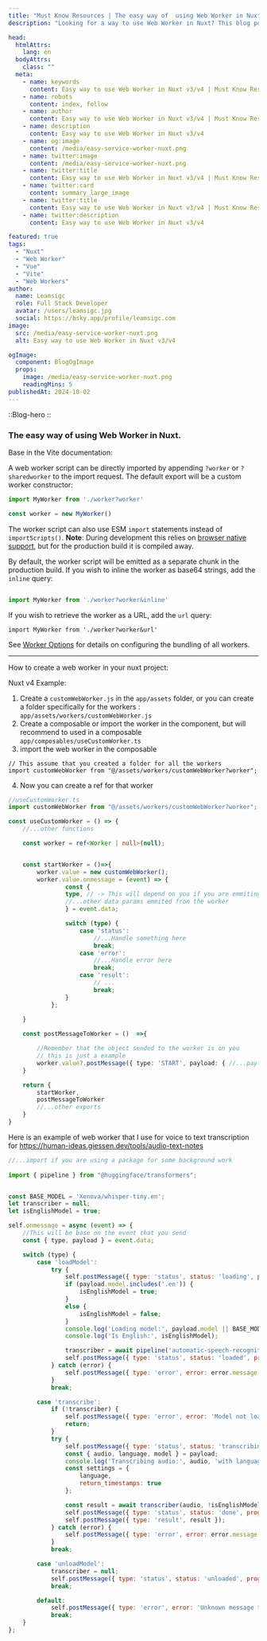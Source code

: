 ```yaml
---
title: "Must Know Resources | The easy way of  using Web Worker in Nuxt."
description: "Looking for a way to use Web Worker in Nuxt? This blog post will show you how to do it in a simple way."

head:
  htmlAttrs:
    lang: en
  bodyAttrs:
    class: ""
  meta:
    - name: keywords
      content: Easy way to use Web Worker in Nuxt v3/v4 | Must Know Resources
    - name: robots
      content: index, follow
    - name: author
      content: Easy way to use Web Worker in Nuxt v3/v4 | Must Know Resources
    - name: description
      content: Easy way to use Web Worker in Nuxt v3/v4
    - name: og:image
      content: /media/easy-service-worker-nuxt.png
    - name: twitter:image
      content: /media/easy-service-worker-nuxt.png
    - name: twitter:title
      content: Easy way to use Web Worker in Nuxt v3/v4 | Must Know Resources
    - name: twitter:card
      content: summary_large_image
    - name: twitter:title
      content: Easy way to use Web Worker in Nuxt v3/v4 | Must Know Resources
    - name: twitter:description
      content: Easy way to use Web Worker in Nuxt v3/v4

featured: true
tags:
  - "Nuxt"
  - "Web Worker"
  - "Vue"
  - "Vite"
  - "Web Workers"
author:
  name: Leamsigc
  role: Full Stack Developer
  avatar: /users/leamsigc.jpg
  social: https://bsky.app/profile/leamsigc.com
image:
  src: /media/easy-service-worker-nuxt.png
  alt: Easy way to use Web Worker in Nuxt v3/v4

ogImage:
  component: BlogOgImage
  props:
    image: /media/easy-service-worker-nuxt.png
    readingMins: 5
publishedAt: 2024-10-02
---
```


::Blog-hero
::

### The easy way of  using Web Worker in Nuxt.

Base in the Vite documentation:

A web worker script can be directly imported by appending `?worker` or `?sharedworker` to the import request. The default export will be a custom worker constructor:

```ts
import MyWorker from './worker?worker'

const worker = new MyWorker()
```

The worker script can also use ESM `import` statements instead of `importScripts()`. **Note**: During development this relies on [browser native support](https://caniuse.com/?search=module%20worker), but for the production build it is compiled away.

By default, the worker script will be emitted as a separate chunk in the production build. If you wish to inline the worker as base64 strings, add the `inline` query:

```ts

import MyWorker from './worker?worker&inline'


```

If you wish to retrieve the worker as a URL, add the `url` query:

```
import MyWorker from './worker?worker&url'
```

See [Worker Options](https://vite.dev/config/worker-options.html) for details on configuring the bundling of all workers.

---


How to create a web worker in your nuxt project:


Nuxt v4 Example:

1. Create a `customWebWorker.js`  in the `app/assets` folder, or you can create a folder specifically for the workers : `app/assets/workers/customWebWorker.js`
2. Create a composable  or import the worker in the component, but will recommend to used in a composable `app/composables/useCustomWorker.ts`
3. import the web worker in the composable 
```vue
// This assume that you created a folder for all the workers
import customWebWorker from "@/assets/workers/customWebWorker?worker";

```
4. Now you can create a ref for that worker

```ts
//useCustomWorker.ts
import customWebWorker from "@/assets/workers/customWebWorker?worker";

const useCustomWorker = () => {
	//...other functions

	const worker = ref<Worker | null>(null);


	const startWorker = ()=>{
		worker.value = new customWebWorker();
		worker.value.onmessage = (event) => {
                const { 
                type, // -> This will depend on you if you are emmiting from the web worker
                //...other data params emmited from the worker
				} = event.data;

                switch (type) {
                    case 'status':
                        //...Handle something here
                        break;
                    case 'error':
	                    //...Handle error here
                        break;
                    case 'result':
		                // ...
                        break;
                }
            };
		
	}

	const postMessageToWorker = ()  =>{

		//Remember that the object sended to the worker is on you 
		// this is just a example
		worker.value?.postMessage({ type: 'START', payload: { //...payload } });
	}

	return {
		startWorker,
		postMessageToWorker
		//...other exports	
	}
}
```


Here is an example of web worker that I use  for voice to text transcription for https://human-ideas.giessen.dev/tools/audio-text-notes


```js
//...import if you are using a package for some background work
  
import { pipeline } from "@huggingface/transformers";


const BASE_MODEL = 'Xenova/whisper-tiny.en';
let transcriber = null;
let isEnglishModel = true;

self.onmessage = async (event) => {
	//This will be base on the event that you send 
    const { type, payload } = event.data;

    switch (type) {
        case 'loadModel':
            try {
                self.postMessage({ type: 'status', status: 'loading', progress: 0 });
                if (payload.model.includes('.en')) {
                    isEnglishModel = true;
                }
                else {
                    isEnglishModel = false;
                }
                console.log('Loading model:', payload.model || BASE_MODEL);
                console.log('Is English:', isEnglishModel);

                transcriber = await pipeline('automatic-speech-recognition', payload.model || BASE_MODEL);
                self.postMessage({ type: 'status', status: 'loaded', progress: 100 });
            } catch (error) {
                self.postMessage({ type: 'error', error: error.message });
            }
            break;

        case 'transcribe':
            if (!transcriber) {
                self.postMessage({ type: 'error', error: 'Model not loaded' });
                return;
            }
            try {
                self.postMessage({ type: 'status', status: 'transcribing', progress: 0 });
                const { audio, language, model } = payload;
                console.log('Transcribing audio:', audio, 'with language:', language, 'and model:', model);
                const settings = {
                    language,
                    return_timestamps: true
                };

                const result = await transcriber(audio, !isEnglishModel ? settings : {});
                self.postMessage({ type: 'status', status: 'done', progress: 100 });
                self.postMessage({ type: 'result', result });
            } catch (error) {
                self.postMessage({ type: 'error', error: error.message });
            }
            break;

        case 'unloadModel':
            transcriber = null;
            self.postMessage({ type: 'status', status: 'unloaded', progress: 100 });
            break;

        default:
            self.postMessage({ type: 'error', error: 'Unknown message type' });
            break;
    }
};

```


